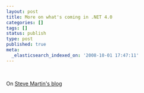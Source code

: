```yaml
---
layout: post
title: More on what's coming in .NET 4.0
categories: []
tags: []
status: publish
type: post
published: true
meta:
  _elasticsearch_indexed_on: '2008-10-01 17:47:11'
---
```

<p>&#160;</p>  <p>On <a href="http://blogs.msdn.com/stevemar/archive/2008/10/01/the-road-to-pdc-net-framework-4-0-and-dublin.aspx">Steve Martin's blog</a></p>
